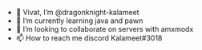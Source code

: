 - 👋 Vivat, I’m @dragonknight-kalameet
- 🌱 I’m currently learning java and pawn
- 💞️ I’m looking to collaborate on servers with amxmodx
- 📫 How to reach me discord Kalameet#3018
